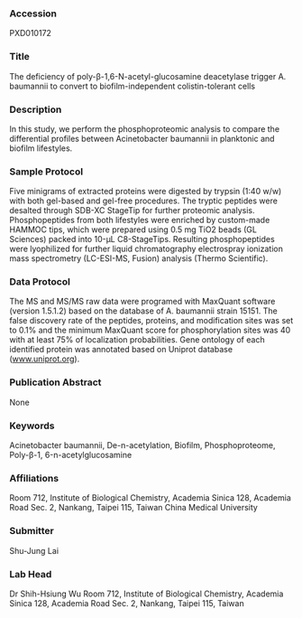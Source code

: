 ### Accession
PXD010172

### Title
The deficiency of poly-β-1,6-N-acetyl-glucosamine deacetylase trigger A. baumannii to convert to biofilm-independent colistin-tolerant cells

### Description
In this study, we perform the phosphoproteomic analysis to compare the differential profiles between Acinetobacter baumannii in planktonic and biofilm lifestyles.

### Sample Protocol
Five minigrams of extracted proteins were digested by trypsin (1:40 w/w) with both gel-based and gel-free procedures. The tryptic peptides were desalted through SDB-XC StageTip for further proteomic analysis. Phosphopeptides from both lifestyles were enriched by custom-made HAMMOC tips, which were prepared using 0.5 mg TiO2 beads (GL Sciences) packed into 10-μL C8-StageTips. Resulting phosphopeptides were lyophilized for further liquid chromatography electrospray ionization mass spectrometry (LC-ESI-MS, Fusion) analysis (Thermo Scientific).

### Data Protocol
The MS and MS/MS raw data were programed with MaxQuant software (version 1.5.1.2) based on the database of A. baumannii strain 15151. The false discovery rate of the peptides, proteins, and modification sites was set to 0.1% and the minimum MaxQuant score for phosphorylation sites was 40 with at least 75% of localization probabilities. Gene ontology of each identified protein was annotated based on Uniprot database (www.uniprot.org).

### Publication Abstract
None

### Keywords
Acinetobacter baumannii, De-n-acetylation, Biofilm, Phosphoproteome, Poly-β-1, 6-n-acetylglucosamine

### Affiliations
Room 712, Institute of Biological Chemistry, Academia Sinica  128, Academia Road Sec. 2, Nankang, Taipei 115, Taiwan
China Medical University

### Submitter
Shu-Jung Lai

### Lab Head
Dr Shih-Hsiung Wu
Room 712, Institute of Biological Chemistry, Academia Sinica  128, Academia Road Sec. 2, Nankang, Taipei 115, Taiwan


